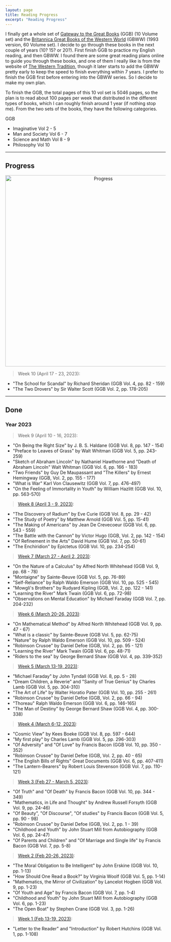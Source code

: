 ```yaml
---
layout: page
title: Reading Progress
excerpt: "Reading Progress"
---
```


I finally get a whole set of [Gateway to the Great Books](https://en.wikipedia.org/wiki/Gateway_to_the_Great_Books) (GGB) (10 Volume set) and the [Britannica Great Books of the Western World](https://en.wikipedia.org/wiki/Great_Books_of_the_Western_World#Second_edition) (GBWW) (1993 version, 60 Volume set). I decide to go through these books in the next couple of years (10? 15? or 20?). First finish GGB to practice my English reading, and then GBWW. I found there are some great reading plans online to guide you through these books, and one of them I really like is from the website of [The Western Tradition](https://westerntradition.wordpress.com/great-books-project/great-books-project-post-index/), though it later starts to add the GBWW pretty early to keep the speed to finish everything within 7 years. I prefer to finish the GGB first before entering into the GBWW series. So I decide to make my own plan. 

To finish the GGB, the total pages of this 10 vol set is 5046 pages, so the plan is to read about 100 pages per week that distributed in the different types of books, which I can roughly finish around 1 year (if nothing stop me). From the two sets of the books, they have the following categories. 

 GGB
 * Imaginative Vol 2 - 5
 * Man and Society Vol 6 - 7
 * Science and Math Vol 8 - 9 
 * Philosophy Vol 10

---

## Progress

<center><img src="https://github.com/qingkaikong/qingkaikong.github.io/raw/main/images/progress.jpg" alt="Progress" style="width: 600px;"/></center>

> Week 10 (April 17 - 23, 2023): 

* "The School for Scandal" by Richard Sheridan (GGB Vol. 4, pp. 82 - 159)   
* "The Two Drovers" by Sir Walter Scott (GGB  Vol. 2, pp. 178-205)    
  
---

## Done

### Year 2023

> Week 9 (April 10 - 16, 2023): 

* "On Being the Right Size" by J. B. S. Haldane (GGB Vol. 8, pp. 147 - 154)   
* "Preface to Leaves of Grass" by Walt Whitman (GGB  Vol. 5, pp. 243-259)    
* "Sketch of Abraham Lincoln" by Nathaniel Hawthorne and "Death of Abraham Lincoln" Walt Whitman (GGB Vol. 6, pp. 166 - 183)   
* "Two Friends" by Guy De Maupassant and "The Killers" by Ernest Hemingway (GGB, Vol. 2, pp. 155 - 177)
* "What is War" Karl Von Clausewitz (GGB Vol. 7, pp. 476-497)  
* "On the Feeling of Immortality in Youth" by William Hazlitt (GGB Vol. 10, pp. 563-570) 

> [Week 8 (April 3 - 9, 2023)](https://qingkaikong.github.io/GGB_notes/GGB_week8/): 

* "The Discovery of Radium" by Eve Curie (GGB Vol. 8, pp. 29 - 42)   
* "The Study of Poetry" by Matthew Arnold (GGB  Vol. 5, pp. 15-41)    
* "The Making of Americans" by Jean De Crevecoeur (GGB Vol. 6, pp. 543 - 559)   
* "The Battle with the Cannon" by Victor Hugo (GGB, Vol. 2, pp. 142 - 154)
* "Of Refinement in the Arts" David Hume (GGB Vol. 7, pp. 50-61)  
* "The Enchiridion" by Epictetus (GGB Vol. 10, pp. 234-254)  

> [Week 7 (March 27 - April 2, 2023)](https://qingkaikong.github.io/GGB_notes/GGB_week7/): 

* "On the Nature of a Calculus" by Alfred North Whitehead (GGB Vol. 9, pp. 68 - 78)   
* "Montaigne" by Sainte-Beuve (GGB  Vol. 5, pp. 76-89)    
* "Self-Reliance" by Ralph Waldo Emerson (GGB Vol. 10, pp. 525 - 545)   
* "Mowgli's Brothers" by Rudyard Kipling (GGB, Vol. 2, pp. 122 - 141)
* "Learning the River" Mark Twain (GGB Vol. 6, pp. 72-98)  
* "Observations on Mental Education" by Michael Faraday (GGB Vol. 7, pp. 204-232)  

> [Week 6 (March 20-26, 2023)](https://qingkaikong.github.io/GGB_notes/GGB_week6/): 

* "On Mathematical Method" by Alfred North Whitehead (GGB Vol. 9, pp. 47 - 67)   
* "What is a classic" by Sainte-Beuve (GGB  Vol. 5, pp. 62-75)    
* "Nature" by Ralph Waldo Emerson (GGB Vol. 10, pp. 509 - 524)   
* "Robinson Crusoe" by Daniel Defoe (GGB, Vol. 2, pp. 95 - 121)
* "Learning the River" Mark Twain (GGB Vol. 6, pp. 48-71)  
* "Riders to the sea" by George Bernard Shaw (GGB Vol. 4, pp. 339-352)  

> [Week 5 (March 13-19, 2023)](https://qingkaikong.github.io/GGB_notes/GGB_week5/): 

* "Michael Faraday" by John Tyndall (GGB Vol. 8, pp. 5 - 28)   
* "Dream Children, a Reverie" and "Sanity of True Genius" by Charles Lamb (GGB  Vol. 5, pp. 304-310)    
* "The Art of Life" by Walter Horatio Pater (GGB Vol. 10, pp. 255 - 261)   
* "Robinson Crusoe" by Daniel Defoe (GGB, Vol. 2, pp. 66 - 94)
* "Thoreau" Ralph Waldo Emerson (GGB Vol. 6, pp. 146-165)  
* "The Man of Destiny" by George Bernard Shaw (GGB Vol. 4, pp. 300-338)  

> [Week 4 (March 6-12, 2023)](https://qingkaikong.github.io/GGB_notes/GGB_week4/): 

* "Cosmic View" by Kees Boeke (GGB Vol. 8, pp. 597 - 644)   
* "My first play" by Charles Lamb (GGB  Vol. 5, pp. 296-303)    
* "Of Adversity" and "Of Love" by Francis Bacon (GGB Vol. 10, pp. 350 - 352)   
* "Robinson Crusoe" by Daniel Defoe (GGB, Vol. 2, pp. 40 - 65)
* "The English Bills of Rights" Great Documents (GGB Vol. 6, pp. 407-411)  
* "The Lantern-Bearers" by Robert Louis Stevenson (GGB Vol. 7, pp. 110-121)  

> [Week 3 (Feb 27 - March 5, 2023)](https://qingkaikong.github.io/GGB_notes/GGB_week3/):  

* "Of Truth" and "Of Death" by Francis Bacon (GGB Vol. 10, pp. 344 - 349)   
* "Mathematics, in Life and Thought" by Andrew Russell Forsyth (GGB  Vol. 9, pp. 24-46)    
* "Of Beauty", "Of Discourse", "Of studies" by Francis Bacon (GGB Vol. 5, pp. 90 - 98)   
* "Robinson Crusoe" by Daniel Defoe (GGB, Vol. 2, pp. 1 - 39)
* "Childhood and Youth" by John Stuart Mill from Autobiography (GGB Vol. 6, pp. 24-47)  
* "Of Parents and Children" and "Of Marriage and Single life" by Francis Bacon (GGB Vol. 7, pp. 5-8)  

> [Week 2 (Feb 20-26, 2023)](https://qingkaikong.github.io/GGB_notes/GGB_week2/): 

* "The Moral Obligation to Be Intelligent" by John Erskine (GGB Vol. 10, pp. 1-13)    
* "How Should One Read a Book?" by Virginia Woolf (GGB Vol. 5, pp. 1-14)    
* "Mathematics, the Mirror of Civilization" by Lancelot Hogben (GGB Vol. 9, pp. 1-23)   
* "Of Youth and Age" by Francis Bacon (GGB Vol. 7, pp. 1-4)    
* "Childhood and Youth" by John Stuart Mill from Autobiography (GGB Vol. 6, pp. 1-23)    
* "The Open Boat" by Stephen Crane (GGB Vol. 3, pp. 1-26)   

> [Week 1 (Feb 13-19, 2023)](https://qingkaikong.github.io/GGB_notes/GGB_week1/):

* "Letter to the Reader" and "Introduction" by Robert Hutchins (GGB Vol. 1, pp. 1-108)  